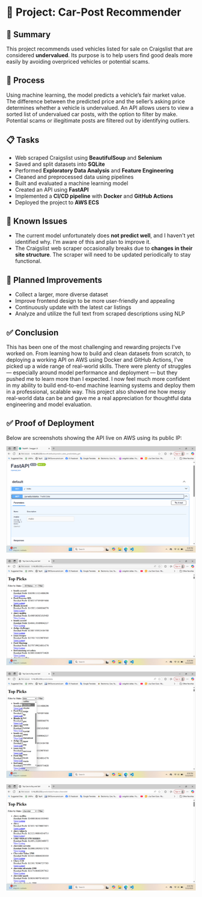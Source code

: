 # 🚗 **Project: Car-Post Recommender**

## 📝 **Summary**
This project recommends used vehicles listed for sale on Craigslist that are considered **undervalued**. Its purpose is to help users find good deals more easily by avoiding overpriced vehicles or potential scams.

## 🔧 **Process**
Using machine learning, the model predicts a vehicle’s fair market value. The difference between the predicted price and the seller’s asking price determines whether a vehicle is undervalued. An API allows users to view a sorted list of undervalued car posts, with the option to filter by make. Potential scams or illegitimate posts are filtered out by identifying outliers.

## 📋 **Tasks**
- Web scraped Craigslist using **BeautifulSoup** and **Selenium**
- Saved and split datasets into **SQLite**
- Performed **Exploratory Data Analysis** and **Feature Engineering**
- Cleaned and preprocessed data using pipelines
- Built and evaluated a machine learning model
- Created an API using **FastAPI**
- Implemented a **CI/CD pipeline** with **Docker** and **GitHub Actions**
- Deployed the project to **AWS ECS**

## 🐞 **Known Issues**
- The current model unfortunately does **not predict well**, and I haven't yet identified why. I'm aware of this and plan to improve it.
- The Craigslist web scraper occasionally breaks due to **changes in their site structure**. The scraper will need to be updated periodically to stay functional.

## 🔧 **Planned Improvements**
- Collect a larger, more diverse dataset
- Improve frontend design to be more user-friendly and appealing
- Continuously update with the latest car listings
- Analyze and utilize the full text from scraped descriptions using NLP

## ✅ **Conclusion**
This has been one of the most challenging and rewarding projects I've worked on. From learning how to build and clean datasets from scratch, to deploying a working API on AWS using Docker and GitHub Actions, I’ve picked up a wide range of real-world skills. There were plenty of struggles — especially around model performance and deployment — but they pushed me to learn more than I expected. I now feel much more confident in my ability to build end-to-end machine learning systems and deploy them in a professional, scalable way. This project also showed me how messy real-world data can be and gave me a real appreciation for thoughtful data engineering and model evaluation.

## ✅ Proof of Deployment

Below are screenshots showing the API live on AWS using its public IP:


![Deployed API Screenshot](screenshots/Screenshot(23).png)

![Deployed API Screenshot](screenshots/Screenshot(24).png)

![Deployed API Screenshot](screenshots/Screenshot(25).png)

![Deployed API Screenshot](screenshots/Screenshot(26).png)

